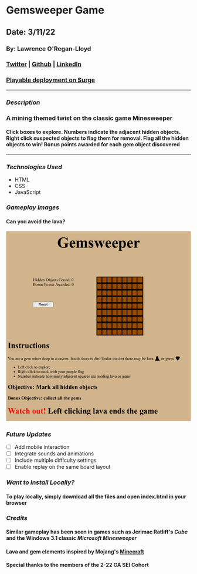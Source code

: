 # Gemsweeper Game

## Date: 3/11/22

### By: Lawrence O'Regan-Lloyd

### [Twitter](https://twitter.com/Lawrence_OL) | [Github](https://github.com/LawrenceOL) | [LinkedIn](https://www.linkedin.com/in/lawrenceol/)

### [Playable deployment on Surge](https://gem-sweeper.surge.sh)
---

### ***Description***

### A mining themed twist on the classic game Minesweeper
#### Click boxes to explore. Numbers indicate the adjacent hidden objects. Right click suspected objects to flag them for removal. Flag all the hidden objects to win! Bonus points awarded for each gem object discovered

---

### ***Technologies Used***

- HTML
- CSS
- JavaScript

### ***Gameplay Images***

#### Can you avoid the lava?

![Image](./assets/Gemsweeper.jpg)

### ***Future Updates***

- [ ] Add mobile interaction
- [ ] Integrate sounds and animations
- [ ] Include multiple difficulty settings
- [ ] Enable replay on the same board layout

### ***Want to Install Locally?***
#### To play locally, simply download all the files and open index.html in your browser

### ***Credits***
#### Similar gameplay has been seen in games such as Jerimac Ratliff's *Cube* and the Windows 3.1 classic *Microsoft Minesweeper*
#### Lava and gem elements inspired by Mojang's [Minecraft](https://www.minecraft.net/) 
#### Special thanks to the members of the 2-22 GA SEI Cohort

